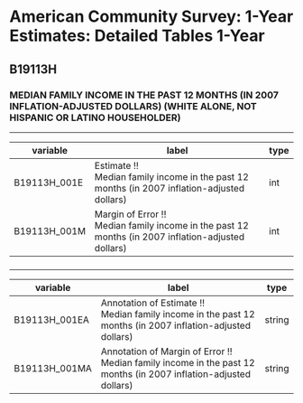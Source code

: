 # American Community Survey: 1-Year Estimates: Detailed Tables 1-Year

## B19113H

### MEDIAN FAMILY INCOME IN THE PAST 12 MONTHS (IN 2007 INFLATION-ADJUSTED DOLLARS) (WHITE ALONE, NOT HISPANIC OR LATINO HOUSEHOLDER)

___

| variable | label | type |
| ----- | ----- | ----- |
| B19113H_001E | Estimate !!<br>Median family income in the past 12 months (in 2007 inflation-adjusted dollars) | int |
| B19113H_001M | Margin of Error !!<br>Median family income in the past 12 months (in 2007 inflation-adjusted dollars) | int |
### 

___

| variable | label | type |
| ----- | ----- | ----- |
| B19113H_001EA | Annotation of Estimate !!<br>Median family income in the past 12 months (in 2007 inflation-adjusted dollars) | string |
| B19113H_001MA | Annotation of Margin of Error !!<br>Median family income in the past 12 months (in 2007 inflation-adjusted dollars) | string |

